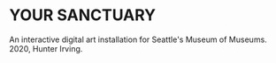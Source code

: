 # YOUR SANCTUARY
An interactive digital art installation for Seattle's Museum of Museums.
2020, Hunter Irving.
